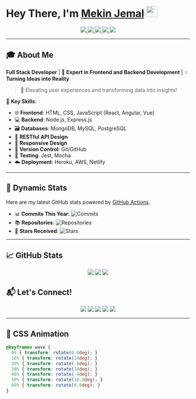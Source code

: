 # Hey There, I'm [Mekin Jemal](https://www.linkedin.com/in/mekin-jemal-7933b42a3/) <img src="https://github.com/TheDudeThatCode/TheDudeThatCode/blob/master/Assets/Hi.gif" width="30px" style="margin-bottom: -5px; animation: wave 2s infinite;">

<p align="center">
  <a href="https://www.linkedin.com/in/mekin-jemal-7933b42a3/">
    <img src="https://img.shields.io/badge/LinkedIn-0077B5?style=for-the-badge&logo=linkedin&logoColor=white" /> 
  </a> 
  <a href="mailto:mekinjemal999@gmail.com">
    <img src="https://img.shields.io/badge/Gmail-D14836?style=for-the-badge&logo=gmail&logoColor=white" />
  </a>
  <a href="https://twitter.com/mekinjemal_seth">
    <img src="https://img.shields.io/badge/Twitter-1DA1F2?style=for-the-badge&logo=twitter&logoColor=white" />
  </a>
  <a href="https://www.instagram.com/mekin.jemal/">
    <img src="https://img.shields.io/badge/Instagram-E4405F?style=for-the-badge&logo=instagram&logoColor=white" />
  </a>
  <a href="https://www.buymeacoffee.com/mekinjemald">
    <img src="https://img.shields.io/badge/Buy_Me_A_Coffee-FFDD00?style=for-the-badge&logo=buy-me-a-coffee&logoColor=black" />
  </a>
</p>

---

## 🎓 About Me

**Full Stack Developer** | 🚀 **Expert in Frontend and Backend Development** | 💡 **Turning Ideas into Reality**

> 💬 Elevating user experiences and transforming data into insights!

🔑 **Key Skills**:

- 🌐 **Frontend**: HTML, CSS, JavaScript (React, Angular, Vue)
- 💻 **Backend**: Node.js, Express.js
- 🗃️ **Databases**: MongoDB, MySQL, PostgreSQL
- 🚀 **RESTful API Design**
- 🎨 **Responsive Design**
- 🔄 **Version Control**: Git/GitHub
- 🧪 **Testing**: Jest, Mocha
- ☁️ **Deployment**: Heroku, AWS, Netlify

---

## 🌟 Dynamic Stats
Here are my latest GitHub stats powered by [GitHub Actions](https://github.com/features/actions).

- 📊 **Commits This Year**: ![Commits](https://img.shields.io/endpoint?url=https://your-action-url/commits)
- 📚 **Repositories**: ![Repositories](https://img.shields.io/endpoint?url=https://your-action-url/repositories)
- 🌟 **Stars Received**: ![Stars](https://img.shields.io/endpoint?url=https://your-action-url/stars)

---

## 📈 GitHub Stats
<p align="center">
  <img src="https://github-readme-stats.vercel.app/api?username=Mekin-jema&show_icons=true&theme=dracula" />
  <img src="https://github-readme-streak-stats.herokuapp.com/?user=Mekin-jema&theme=dracula" />
  <img src="https://github-readme-stats.vercel.app/api/top-langs/?username=Mekin-jema&layout=compact&theme=dracula" />
</p>

## 📬 Let's Connect!
<p align="center">
  <a href="https://www.linkedin.com/in/mekin-jemal-7933b42a3/"><img src="https://img.shields.io/badge/LinkedIn-0077B5?style=for-the-badge&logo=linkedin&logoColor=white" /></a>
  <a href="mailto:mekinjemal999@gmail.com"><img src="https://img.shields.io/badge/Gmail-D14836?style=for-the-badge&logo=gmail&logoColor=white" /></a>
  <a href="https://twitter.com/mekinjemal_seth"><img src="https://img.shields.io/badge/Twitter-1DA1F2?style=for-the-badge&logo=twitter&logoColor=white" /></a>
  <a href="https://www.instagram.com/mekin.jemal/"><img src="https://img.shields.io/badge/Instagram-E4405F?style=for-the-badge&logo=instagram&logoColor=white" /></a>
  <a href="https://www.buymeacoffee.com/mekinjemald"><img src="https://img.shields.io/badge/Buy_Me_A_Coffee-FFDD00?style=for-the-badge&logo=buy-me-a-coffee&logoColor=black" /></a>
</p>

---

## 🚀 CSS Animation

```css
@keyframes wave {
  0% { transform: rotate(0.0deg); }
  10% { transform: rotate(14deg); }
  20% { transform: rotate(-8deg); }
  30% { transform: rotate(14deg); }
  40% { transform: rotate(-4deg); }
  50% { transform: rotate(10.0deg); }
  60% { transform: rotate(0.0deg); }
}

